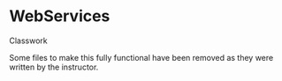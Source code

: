 # WebServices
Classwork

Some files to make this fully functional have been removed as they were written by the instructor.

